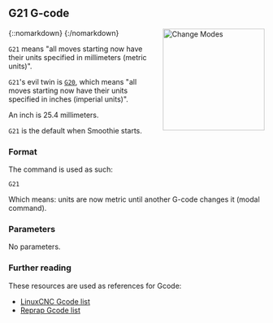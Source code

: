 ## G21 G-code

{::nomarkdown}
<a href="/images/mode-switch.png">
  <img src="/images/mode-switch.png" alt="Change Modes" style="width: 200px; height: 200px; float: right; margin-left: 1rem;"/>
</a>
{:/nomarkdown}

`G21` means "all moves starting now have their units specified in millimeters (metric units)".

`G21`'s evil twin is [`G20`](g20), which means "all moves starting now have their units specified in inches (imperial units)".

An inch is 25.4 millimeters.

`G21` is the default when Smoothie starts.

### Format

The command is used as such:

```plaintext
G21
```

Which means: units are now metric until another G-code changes it (modal command).

### Parameters

No parameters.

### Further reading

These resources are used as references for Gcode:
* [LinuxCNC Gcode list](http://linuxcnc.org/docs/html/gcode.html)
* [Reprap Gcode list](http://reprap.org/wiki/G-code)
